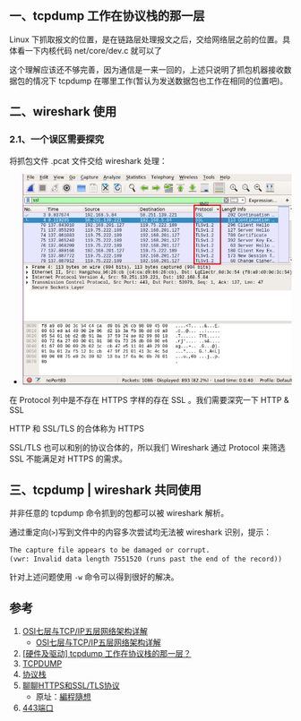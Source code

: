 ## 一、tcpdump 工作在协议栈的那一层
Linux 下抓取报文的位置，是在链路层处理报文之后，交给网络层之前的位置。具体看一下内核代码 net/core/dev.c 就可以了

这个理解应该还不够完善，因为通信是一来一回的，上述只说明了抓包机器接收数据包的情况下 tcpdump 在哪里工作(暂认为发送数据包也工作在相同的位置吧)。

## 二、wireshark 使用
### 2.1、一个误区需要探究
将抓包文件 .pcat 文件交给 wireshark 处理：

- ![wiresharkUI.png](Image/wiresharkUI.png)

在 Protocol 列中是不存在 HTTPS 字样的存在 SSL 。我们需要深究一下 HTTP & SSL

HTTP 和 SSL/TLS 的合体称为 HTTPS

SSL/TLS 也可以和别的协议合体的，所以我们 Wireshark 通过 Protocol 来筛选 SSL 不能满足对 HTTPS 的需求。

## 三、tcpdump | wireshark 共同使用
并非任意的 tcpdump 命令抓到的包都可以被 wireshark 解析。

通过重定向(` > `)写到文件中的内容多次尝试均无法被 wireshark 识别，提示：
```tip
The capture file appears to be damaged or corrupt.
(vwr: Invalid data length 7551520 (runs past the end of the record))
```

针对上述问题使用 `-w` 命令可以得到很好的解决。



## 参考
1. [OSI七层与TCP/IP五层网络架构详解](https://www.2cto.com/net/201310/252965.html)
    - [OSI七层与TCP/IP五层网络架构详解](http://blog.csdn.net/huangjin0507/article/details/51613561)
2. [[硬件及驱动] tcpdump 工作在协议栈的那一层？](http://bbs.chinaunix.net/thread-4080795-1-1.html)
3. [TCPDUMP](https://baike.baidu.com/item/TCPDUMP/1383003?fr=aladdin)
4. [协议栈](https://baike.baidu.com/item/协议栈/3155224?fr=aladdin)
5. [聊聊HTTPS和SSL/TLS协议](http://www.techug.com/post/https-ssl-tls.html)
    - 原址：[編程隨想](http://program-think.blogspot.com/2014/11/https-ssl-tls-1.html)
6. [443端口](https://baike.baidu.com/item/443端口/4831343?fr=aladdin)